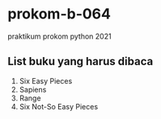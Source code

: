 # prokom-b-064
praktikum prokom python 2021
## List buku yang harus dibaca
1. Six Easy Pieces
2. Sapiens
3. Range
4. Six Not-So Easy Pieces